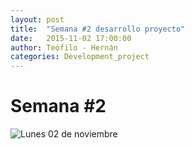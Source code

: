 ```yaml
---
layout: post
title:  "Semana #2 desarrollo proyecto"
date:   2015-11-02 17:00:00
author: Teófilo - Hernán
categories: Development_project
---
```


# Semana #2

![Lunes 02 de noviembre]({{site.baseurl}}/assets/project_progress/week02_01.jpg)
